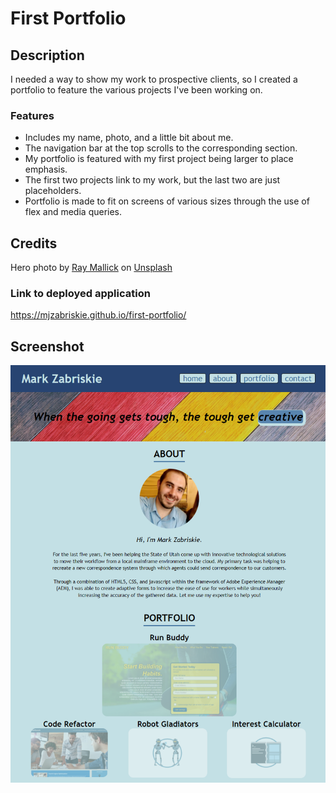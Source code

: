 # First Portfolio

## Description

I needed a way to show my work to prospective clients, so I created a portfolio to feature the various projects I've been working on.

### Features
* Includes my name, photo, and a little bit about me.
* The navigation bar at the top scrolls to the corresponding section.
* My portfolio is featured with my first project being larger to place emphasis.
* The first two projects link to my work, but the last two are just placeholders.
* Portfolio is made to fit on screens of various sizes through the use of flex and media queries.

## Credits
Hero photo by <a href="https://unsplash.com/@rmallick6806?utm_source=unsplash&utm_medium=referral&utm_content=creditCopyText">Ray Mallick</a> on <a href="https://unsplash.com/s/photos/background?utm_source=unsplash&utm_medium=referral&utm_content=creditCopyText">Unsplash</a>


### Link to deployed application
https://mjzabriskie.github.io/first-portfolio/

## Screenshot
![Screenshot of portfolio website](/assets/images/zabriskie-portfolio-screenshot.PNG)